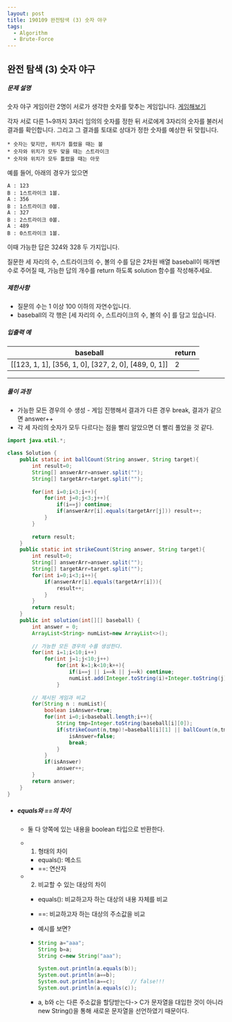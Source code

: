 ```yaml
---
layout: post
title: 190109 완전탐색 (3) 숫자 야구
tags:
  - Algorithm
  - Brute-Force
---
```

## 완전 탐색 (3) 숫자 야구

##### 문제 설명

숫자 야구 게임이란 2명이 서로가 생각한 숫자를 맞추는 게임입니다. [게임해보기](https://scratch.mit.edu/projects/131352991/)

각자 서로 다른 1~9까지 3자리 임의의 숫자를 정한 뒤 서로에게 3자리의 숫자를 불러서 결과를 확인합니다. 그리고 그 결과를 토대로 상대가 정한 숫자를 예상한 뒤 맞힙니다.

```
* 숫자는 맞지만, 위치가 틀렸을 때는 볼
* 숫자와 위치가 모두 맞을 때는 스트라이크
* 숫자와 위치가 모두 틀렸을 때는 아웃
```

예를 들어, 아래의 경우가 있으면

```
A : 123
B : 1스트라이크 1볼.
A : 356
B : 1스트라이크 0볼.
A : 327
B : 2스트라이크 0볼.
A : 489
B : 0스트라이크 1볼.
```

이때 가능한 답은 324와 328 두 가지입니다.

질문한 세 자리의 수, 스트라이크의 수, 볼의 수를 담은 2차원 배열 baseball이 매개변수로 주어질 때, 가능한 답의 개수를 return 하도록 solution 함수를 작성해주세요.

##### 제한사항

- 질문의 수는 1 이상 100 이하의 자연수입니다.
- baseball의 각 행은 [세 자리의 수, 스트라이크의 수, 볼의 수] 를 담고 있습니다.

##### 입출력 예

| baseball                                             | return |
| ---------------------------------------------------- | ------ |
| [[123, 1, 1], [356, 1, 0], [327, 2, 0], [489, 0, 1]] | 2      |



------

##### 풀이 과정

- 가능한 모든 경우의 수 생성 - 게임 진행해서 결과가 다른 경우 break, 결과가 같으면 answer++
- 각 세 자리의 숫자가 모두 다르다는 점을 빨리 알았으면 더 빨리 풀었을 것 같다.

```java
import java.util.*;

class Solution {
    public static int ballCount(String answer, String target){
        int result=0;
        String[] answerArr=answer.split("");
        String[] targetArr=target.split("");
        
        for(int i=0;i<3;i++){
            for(int j=0;j<3;j++){
                if(i==j) continue;
                if(answerArr[i].equals(targetArr[j])) result++;
            }
        }
        
        return result;
    }
    public static int strikeCount(String answer, String target){
        int result=0;
        String[] answerArr=answer.split("");
        String[] targetArr=target.split("");
        for(int i=0;i<3;i++){
            if(answerArr[i].equals(targetArr[i])){
                result++;
            }
        }
        return result;
    }
    public int solution(int[][] baseball) {
        int answer = 0;
        ArrayList<String> numList=new ArrayList<>();
        
        // 가능한 모든 경우의 수를 생성한다.
        for(int i=1;i<10;i++)
            for(int j=1;j<10;j++)
                for(int k=1;k<10;k++){
                    if(i==j || i==k || j==k) continue;
                    numList.add(Integer.toString(i)+Integer.toString(j)+Integer.toString(k));
                }
        
        // 제시된 게임과 비교
        for(String n : numList){
            boolean isAnswer=true;
            for(int i=0;i<baseball.length;i++){
                String tmp=Integer.toString(baseball[i][0]);
                if(strikeCount(n,tmp)!=baseball[i][1] || ballCount(n,tmp)!=baseball[i][2]){
                    isAnswer=false;
                    break;
                }
            }
            if(isAnswer)
                answer++;
        }
        return answer;
    }
}
```

- ##### equals와 ==의 차이

  - 둘 다 양쪽에 있는 내용을 boolean 타입으로 반환한다.

  - 1) 형태의 차이

    - equals(): 메소드
    - ==: 연산자

  - 2) 비교할 수 있는 대상의 차이

    - equals(): 비교하고자 하는 대상의 내용 자체를 비교

    - ==: 비교하고자 하는 대상의 주소값을 비교

    - 예시를 보면?

    - ```java
      String a="aaa";
      String b=a;
      String c=new String("aaa");
      
      System.out.println(a.equals(b));
      System.out.println(a==b);
      System.out.println(a==c);		// false!!!
      System.out.println(a.equals(c));
      ```

    - a, b와 c는 다른 주소값을 할당받는다-> C가 문자열을 대입한 것이 아니라 new String()을 통해 새로운 문자열을 선언하였기 때문이다.
